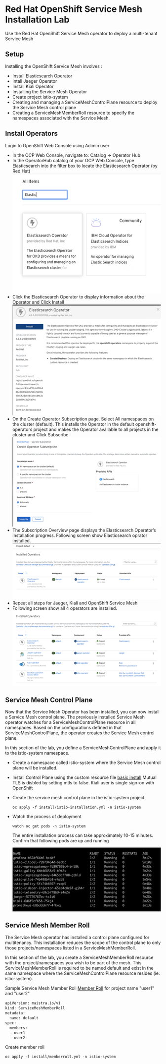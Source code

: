 # Red Hat OpenShift Service Mesh Installation Lab

Use the Red Hat OpenShift Service Mesh operator to deploy a multi-tenant Service Mesh

## Setup

Installing the OpenShift Service Mesh involves :

* Install Elasticsearch Operator
* Intall Jaeger Operator
* Install Kiali Operator
* Installing the Service Mesh Operator
* Create project istio-system
* Creating and managing a ServiceMeshControlPlane resource to deploy the Service Mesh control plane
* Creating a ServiceMeshMemberRoll resource to specify the namespaces associated with the Service Mesh.

## Install Operators
Login to OpenShift Web Console using Adimin user
* In the OCP Web Console, navigate to: Catalog -> Operator Hub
* In the OperatorHub catalog of your OCP Web Console, type Elasticsearch into the filter box to locate the Elasticsearch Operator (by Red Hat)
     ![ElasticSearch Operator|small](../images/elastic-operator.png)
* Click the Elasticsearch Operator to display information about the Operator and Click Install
     ![Install ElasticSearch Operator|small](../images/install-elastic-operator.png)
* On the Create Operator Subscription page. Select All namespaces on the cluster (default). This installs the Operator in the default openshift-operators project and makes the Operator available to all projects in the cluster and Click Subscribe
     ![Subscribe ElasticSearch Operator|small](../images/subscribe-elastic-operator.png) 
* The Subscription Overview page displays the Elasticsearch Operator’s installation progress. Following screen show Elasticsearch oprator installed.
     ![ElasticSearch Operator Inatalled|small](../images/complete-elastic-operator.png)
* Repeat all steps for Jaeger, Kiali and OpenShift Service Mesh
* Following screen show all 4 operators are installed.
     ![Operators Installed](../images/installed-operators.png)
## Service Mesh Control Plane
Now that the Service Mesh Operator has been installed, you can now install a Service Mesh control plane.
The previously installed Service Mesh operator watches for a ServiceMeshControlPlane resource in all namespaces. Based on the configurations defined in that ServiceMeshControlPlane, the operator creates the Service Mesh control plane.

In this section of the lab, you define a ServiceMeshControlPlane and apply it to the istio-system namespace.

* Create a namespace called istio-system where the Service Mesh control plane will be installed.
* Install Control Plane using the custom resource file [basic install](../install/basic-install.yml)
    Mutual TLS is disbled by setting mtls to false.
    Kiali user is single sign-on with OpenShift
* Create the service mesh control plane in the istio-system project
  
  ```
  oc apply -f install/istio-installation.yml -n istio-system
  ```
* Watch the process of deployment
  
  ```
  watch oc get pods -n istio-system
  ```
  
  The entire installation process can take approximately 10-15 minutes. Confirm that following pods are up and running
  
  ![watch istio pods|small](../images/watch-oc-get-pods-istio-system.png)

## Service Mesh Member Roll
The Service Mesh operator has installed a control plane configured for multitenancy. This installation reduces the scope of the control plane to only those projects/namespaces listed in a ServiceMeshMemberRoll.

In this section of the lab, you create a ServiceMeshMemberRoll resource with the project/namespaces you wish to be part of the mesh. This ServiceMeshMemberRoll is required to be named default and exist in the same namespace where the ServiceMeshControlPlane resource resides (ie: istio-system).

Sample Service Mesh Member Roll [Member Roll](../install/memberroll.yml) for project name "user1" and "user2"
```
apiVersion: maistra.io/v1
kind: ServiceMeshMemberRoll
metadata:
  name: default
spec:
  members:
  - user1
  - user2

```

Create member roll

```
oc apply -f install/memberroll.yml -n istio-system
```

